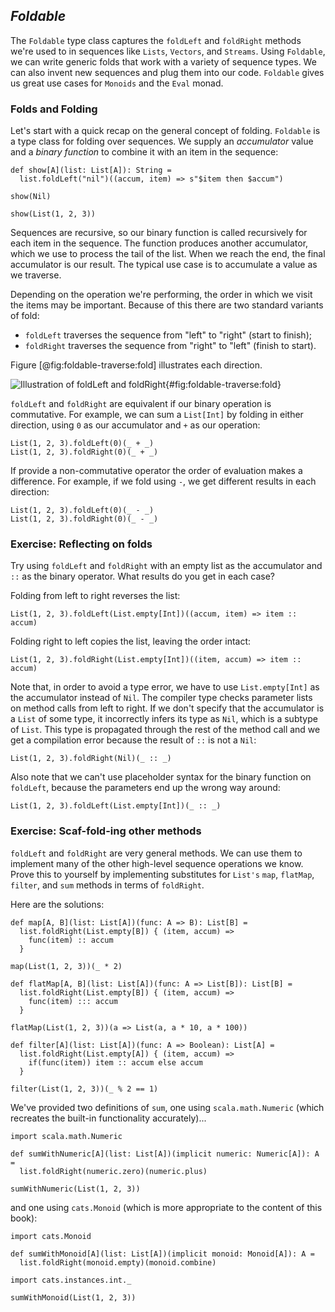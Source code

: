 ## *Foldable*

The `Foldable` type class captures the `foldLeft` and `foldRight` methods
we're used to in sequences like `Lists`, `Vectors`, and `Streams`.
Using `Foldable`, we can write generic folds that work with a variety of sequence types.
We can also invent new sequences and plug them into our code.
`Foldable` gives us great use cases for `Monoids` and the `Eval` monad.

### Folds and Folding

Let's start with a quick recap on the general concept of folding.
`Foldable` is a type class for folding over sequences.
We supply an *accumulator* value and a *binary function*
to combine it with an item in the sequence:

```tut:book:silent
def show[A](list: List[A]): String =
  list.foldLeft("nil")((accum, item) => s"$item then $accum")
```

```tut:book
show(Nil)

show(List(1, 2, 3))
```

Sequences are recursive, so our binary function is called
recursively for each item in the sequence.
The function produces another accumulator,
which we use to process the tail of the list.
When we reach the end, the final accumulator is our result.
The typical use case is to accumulate a value as we traverse.

Depending on the operation we're performing,
the order in which we visit the items may be important.
Because of this there are two standard variants of fold:

- `foldLeft` traverses the sequence from "left" to "right" (start to finish);
- `foldRight` traverses the sequence from "right" to "left" (finish to start).

Figure [@fig:foldable-traverse:fold] illustrates each direction.

![Illustration of foldLeft and foldRight](src/pages/foldable-traverse/fold.pdf+svg){#fig:foldable-traverse:fold}

`foldLeft` and `foldRight` are equivalent
if our binary operation is commutative.
For example, we can sum a `List[Int]` by folding in either direction,
using `0` as our accumulator and `+` as our operation:

```tut:book
List(1, 2, 3).foldLeft(0)(_ + _)
List(1, 2, 3).foldRight(0)(_ + _)
```

If provide a non-commutative operator
the order of evaluation makes a difference.
For example, if we fold using `-`,
we get different results in each direction:

```tut:book
List(1, 2, 3).foldLeft(0)(_ - _)
List(1, 2, 3).foldRight(0)(_ - _)
```

### Exercise: Reflecting on folds

Try using `foldLeft` and `foldRight` with an empty list as the accumulator
and `::` as the binary operator. What results do you get in each case?

<div class="solution">
Folding from left to right reverses the list:

```tut:book
List(1, 2, 3).foldLeft(List.empty[Int])((accum, item) => item :: accum)
```

Folding right to left copies the list, leaving the order intact:

```tut:book
List(1, 2, 3).foldRight(List.empty[Int])((item, accum) => item :: accum)
```

Note that, in order to avoid a type error,
we have to use `List.empty[Int]` as the accumulator instead of `Nil`.
The compiler type checks parameter lists on method calls from left to right.
If we don't specify that the accumulator is a `List` of some type,
it incorrectly infers its type as `Nil`, which is a subtype of `List`.
This type is propagated through the rest of the method call
and we get a compilation error because the result of `::` is not a `Nil`:

```tut:book:fail
List(1, 2, 3).foldRight(Nil)(_ :: _)
```

Also note that we can't use placeholder syntax
for the binary function on `foldLeft`,
because the parameters end up the wrong way around:

```tut:book:fail
List(1, 2, 3).foldLeft(List.empty[Int])(_ :: _)
```
</div>

### Exercise: Scaf-fold-ing other methods

`foldLeft` and `foldRight` are very general methods.
We can use them to implement many of the other 
high-level sequence operations we know.
Prove this to yourself by implementing substitutes 
for `List's` `map`, `flatMap`, `filter`, and `sum` methods
in terms of `foldRight`.

<div class="solution">
Here are the solutions:

```tut:book:silent
def map[A, B](list: List[A])(func: A => B): List[B] =
  list.foldRight(List.empty[B]) { (item, accum) =>
    func(item) :: accum
  }
```

```tut:book
map(List(1, 2, 3))(_ * 2)
```

```tut:book:silent
def flatMap[A, B](list: List[A])(func: A => List[B]): List[B] =
  list.foldRight(List.empty[B]) { (item, accum) =>
    func(item) ::: accum
  }
```

```tut:book
flatMap(List(1, 2, 3))(a => List(a, a * 10, a * 100))
```

```tut:book:silent
def filter[A](list: List[A])(func: A => Boolean): List[A] =
  list.foldRight(List.empty[A]) { (item, accum) =>
    if(func(item)) item :: accum else accum
  }
```

```tut:book
filter(List(1, 2, 3))(_ % 2 == 1)
```

We've provided two definitions of `sum`,
one using `scala.math.Numeric`
(which recreates the built-in functionality accurately)...

```tut:book:silent
import scala.math.Numeric

def sumWithNumeric[A](list: List[A])(implicit numeric: Numeric[A]): A =
  list.foldRight(numeric.zero)(numeric.plus)
```

```tut:book
sumWithNumeric(List(1, 2, 3))
```

and one using `cats.Monoid`
(which is more appropriate to the content of this book):

```tut:book:silent
import cats.Monoid

def sumWithMonoid[A](list: List[A])(implicit monoid: Monoid[A]): A =
  list.foldRight(monoid.empty)(monoid.combine)

import cats.instances.int._
```

```tut:book
sumWithMonoid(List(1, 2, 3))
```
</div>
